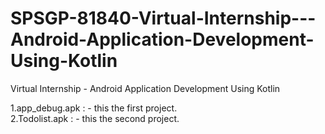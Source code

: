 # SPSGP-81840-Virtual-Internship---Android-Application-Development-Using-Kotlin
Virtual Internship - Android Application Development Using Kotlin


1.app_debug.apk : -  this the first project.                                                                                           
2.Todolist.apk : - this the second project.
